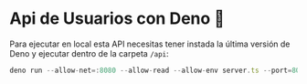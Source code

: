 # Api de Usuarios con Deno 🦕

Para ejecutar en local esta API necesitas tener instada la última versión de Deno y ejecutar dentro de la carpeta `/api`:

```js
deno run --allow-net=:8080 --allow-read --allow-env server.ts --port=8080
```
